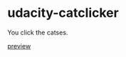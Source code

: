 # udacity-catclicker

You click the catses.

[preview](htmlpreview.github.io/?https://github.com/betweenparentheses/udacity-catclicker/index.html)
